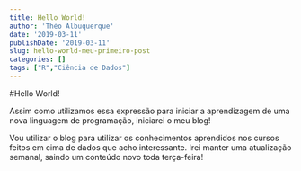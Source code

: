 ```yaml
---
title: Hello World!
author: 'Théo Albuquerque'
date: '2019-03-11'
publishDate: '2019-03-11'
slug: hello-world-meu-primeiro-post
categories: []
tags: ["R","Ciência de Dados"]
---
```


#Hello World!
<!--more-->
Assim como utilizamos essa expressão para iniciar a aprendizagem de uma nova linguagem de programação, iniciarei o meu blog!

Vou utilizar o blog para utilizar os conhecimentos aprendidos nos cursos feitos em cima de dados que acho interessante. Irei manter uma atualização semanal, saindo um conteúdo novo toda terça-feira!